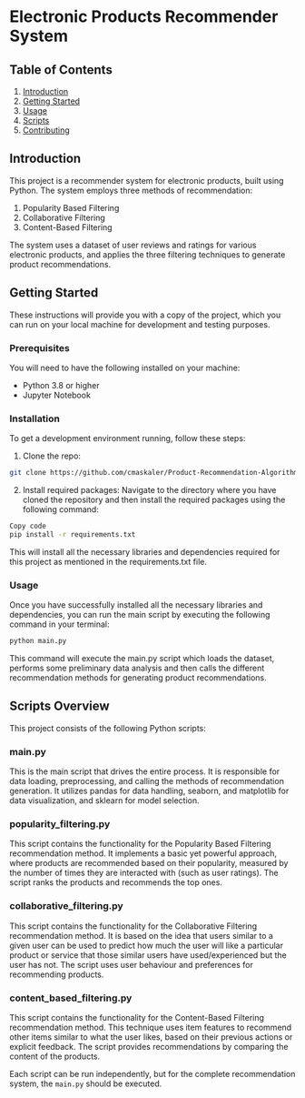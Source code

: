 # Electronic Products Recommender System

## Table of Contents

1. [Introduction](#introduction)
2. [Getting Started](#getting-started)
3. [Usage](#usage)
4. [Scripts](#scripts)
5. [Contributing](#contributing)

## Introduction

This project is a recommender system for electronic products, built using Python. The system employs three methods of recommendation:

1. Popularity Based Filtering
2. Collaborative Filtering
3. Content-Based Filtering

The system uses a dataset of user reviews and ratings for various electronic products, and applies the three filtering techniques to generate product recommendations.

## Getting Started

These instructions will provide you with a copy of the project, which you can run on your local machine for development and testing purposes.

### Prerequisites

You will need to have the following installed on your machine:

- Python 3.8 or higher
- Jupyter Notebook

### Installation

To get a development environment running, follow these steps:

1. Clone the repo:

```bash
git clone https://github.com/cmaskaler/Product-Recommendation-Algorithms-Benchmark.git
```

2. Install required packages:
Navigate to the directory where you have cloned the repository and then install the required packages using the following command:
```bash
Copy code
pip install -r requirements.txt
```
This will install all the necessary libraries and dependencies required for this project as mentioned in the requirements.txt file.

### Usage

Once you have successfully installed all the necessary libraries and dependencies, you can run the main script by executing the following command in your terminal:
```bash
python main.py
```
This command will execute the main.py script which loads the dataset, performs some preliminary data analysis and then calls the different recommendation methods for generating product recommendations.

## Scripts Overview

This project consists of the following Python scripts:

### main.py

This is the main script that drives the entire process. It is responsible for data loading, preprocessing, and calling the methods of recommendation generation. It utilizes pandas for data handling, seaborn, and matplotlib for data visualization, and sklearn for model selection.

### popularity_filtering.py

This script contains the functionality for the Popularity Based Filtering recommendation method. It implements a basic yet powerful approach, where products are recommended based on their popularity, measured by the number of times they are interacted with (such as user ratings). The script ranks the products and recommends the top ones.

### collaborative_filtering.py

This script contains the functionality for the Collaborative Filtering recommendation method. It is based on the idea that users similar to a given user can be used to predict how much the user will like a particular product or service that those similar users have used/experienced but the user has not. The script uses user behaviour and preferences for recommending products.

### content_based_filtering.py

This script contains the functionality for the Content-Based Filtering recommendation method. This technique uses item features to recommend other items similar to what the user likes, based on their previous actions or explicit feedback. The script provides recommendations by comparing the content of the products.

Each script can be run independently, but for the complete recommendation system, the `main.py` should be executed.

